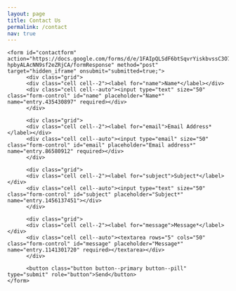 ```yaml
---
layout: page
title: Contact Us
permalink: /contact
nav: true
---
```


<html>
  <head>


  </head>
  <body>
  <p id="thanks"></p>

  <div class="publications">
    <script>
    if (window.location.href.length > 47) {
    document.getElementById("thanks").innerHTML =
    "<span style='color: red;'>Thank you for contacting us. We will respond as soon as possible!</span>";
    }
    </script>
    <script type="text/javascript">var submitted=false;</script>
    <iframe name="hidden_iframe" id="hidden_iframe" style="display:none;"
    onload="if(submitted) {window.location='?submitted=true';}"></iframe>

    <form id="contactform" action="https://docs.google.com/forms/d/e/1FAIpQLSdF6btSqvrYiskbvssC3O74JIVhe-hpbyALAcNN9sf2eZRjCA/formResponse" method="post"  target="hidden_iframe" onsubmit="submitted=true;">
          <div class="grid">
          <div class="cell cell--2"><label for="name">Name*</label></div>
          <div class="cell cell--auto"><input type="text" size="50" class="form-control" id="name" placeholder="Name*"  name="entry.435430897" required></div>
          </div>

          <div class="grid">
          <div class="cell cell--2"><label for="email">Email Address*</label></div>
          <div class="cell cell--auto"><input type="email" size="50"  class="form-control" id="email" placeholder="Email address*" name="entry.86580912" required></div>
          </div>

          <div class="grid">
          <div class="cell cell--2"><label for="subject">Subject*</label></div>
          <div class="cell cell--auto"><input type="text" size="50" class="form-control" id="subject" placeholder="Subject*" name="entry.1456137451"></div>
          </div>

          <div class="grid">
          <div class="cell cell--2"><label for="message">Message*</label></div>
          <div class="cell cell--auto"><textarea rows="5" cols="50" class="form-control" id="message" placeholder="Message*" name="entry.1141301720" required></textarea></div>
          </div>

          <button class="button button--primary button--pill" type="submit" role="button">Send</button>
    </form>

  </div>

  </body>
</html>
